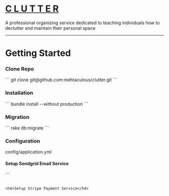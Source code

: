 # [C L U T T E R](https://clutterrfree.herokuapp.com)

A professional organizing service dedicated to teaching individuals how to declutter and maintain their personal space
<hr>

<h1>Getting Started</h1>

<h3>Clone Repo</h3>
```
git clone git@github.com:mehtaculous/clutter.git
```

<h3>Installation</h3>
```
bundle install --without production
```

<h3>Migration</h3>
```
rake db:migrate
```

<h3>Configuration</h3>
config/application.yml

<h4>Setup Sendgrid Email Service</h4>
```

```

<h4>Setup Stripe Payment Service</h4>
```

```